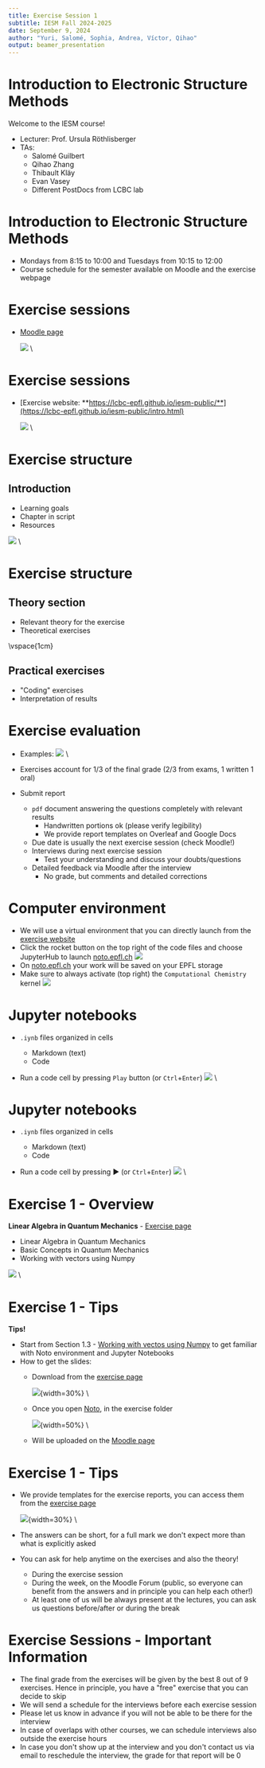 ```yaml
---
title: Exercise Session 1
subtitle: IESM Fall 2024-2025
date: September 9, 2024
author: "Yuri, Salomé, Sophia, Andrea, Víctor, Qihao" 
output: beamer_presentation
---
```


# Introduction to Electronic Structure Methods
Welcome to the IESM course!

- Lecturer: Prof. Ursula Röthlisberger
- TAs:
	- Salomé Guilbert
	- Qihao Zhang
    - Thibault Kläy
    - Evan Vasey
 	- Different PostDocs from LCBC lab 	

# Introduction to Electronic Structure Methods
- Mondays from 8:15 to 10:00 and Tuesdays from 10:15 to 12:00
- Course schedule for the semester available on Moodle and the exercise webpage

# Exercise sessions
- [Moodle page](https://moodle.epfl.ch/course/view.php?id=14818)

	![](/data/iesm/img_slides/Ex1/moodle.png) \

# Exercise sessions
- [Exercise website: **https://lcbc-epfl.github.io/iesm-public/**](https://lcbc-epfl.github.io/iesm-public/intro.html)

	![](/data/iesm/img_slides/Ex1/website.png) \

# Exercise structure
## Introduction

- Learning goals
- Chapter in script
- Resources

![](/data/iesm/img_slides/Ex1/intro_example.png) \	


# Exercise structure
## Theory section
- Relevant theory for the exercise
- Theoretical exercises


\vspace{1cm}

## Practical exercises
- "Coding" exercises
- Interpretation of results

# Exercise evaluation
- Examples: 
![](/data/iesm/img_slides/Ex1/ex_example.png) \

- Exercises account for 1/3 of the final grade (2/3 from exams, 1 written 1 oral)

- Submit report 
	- `pdf` document answering the questions completely with relevant results
		- Handwritten portions ok (please verify legibility)
		- We provide report templates on Overleaf and Google Docs 
	- Due date is usually the next exercise session (check Moodle!) 
	- Interviews during next exercise session
		- Test your understanding and discuss your doubts/questions
	- Detailed feedback via Moodle after the interview
		- No grade, but comments and detailed corrections

# Computer environment
- We will use a virtual environment that you can directly launch from the [exercise website](https://lcbc-epfl.github.io/iesm-public/intro.html)
- Click the rocket button on the top right of the code files and choose JupyterHub to launch [noto.epfl.ch](https://noto.epfl.ch/)
		![](/data/iesm/img_slides/Ex1/notebooks.png)
- On [noto.epfl.ch](https://noto.epfl.ch/) your work will be saved on your EPFL storage
- Make sure to always activate (top right) the `Computational Chemistry` kernel
		![](/data/iesm/img_slides/Ex1/kernel.png)

# Jupyter notebooks
- `.iynb` files organized in cells
	- Markdown (text)
	- Code 

- Run a code cell by pressing `Play` button (or `Ctrl`+`Enter`)
![](/data/iesm/img_slides/Ex1/jn_1.png) \

# Jupyter notebooks
- `.iynb` files organized in cells
	- Markdown (text)
	- Code 

- Run a code cell by pressing :arrow_forward: (or `Ctrl`+`Enter`)
![](/data/iesm/img_slides/Ex1/jn_2.png) \

# Exercise 1 - Overview
**Linear Algebra in Quantum Mechanics** - [Exercise page](https://lcbc-epfl.github.io/iesm-public/Exercises/Ex1/IESM_Ex1.html)

* Linear Algebra in Quantum Mechanics
* Basic Concepts in Quantum Mechanics
* Working with vectors using Numpy

![](/data/iesm/img_slides/Ex1/ex1_goals.png) \


# Exercise 1 - Tips
**Tips!**

* Start from Section 1.3 - [Working with vectos using Numpy](https://lcbc-epfl.github.io/iesm-public/Exercises/Ex1/Ex1_Numpy.html) to get familiar with Noto environment and Jupyter Notebooks
* How to get the slides:
	* Download from the [exercise page](https://lcbc-epfl.github.io/iesm-public/Exercises/Ex1/IESM_Ex1.html)

	  ![](/data/iesm/img_slides/Ex1/download_button.png){width=30%} \

	* Once you open [Noto](https://noto.epfl.ch/), in the exercise folder

	  ![](/data/iesm/img_slides/Ex1/slides_from_jn.png){width=50%} \

	* Will be uploaded on the [Moodle page](https://moodle.epfl.ch/course/view.php?id=14818)

# Exercise 1 - Tips
* We provide templates for the exercise reports, you can access them from the [exercise page](https://lcbc-epfl.github.io/iesm-public/Exercises/Ex1/IESM_Ex1.html) 

  ![](/data/iesm/img_slides/Ex1/template_button.png){width=30%} \
* The answers can be short, for a full mark we don't expect more than what is explicitly asked
* You can ask for help anytime on the exercises and also the theory!
	* During the exercise session
 	* During the week, on the Moodle Forum (public, so everyone can benefit from the answers and in principle you can help each other!)
  	* At least one of us will be always present at the lectures, you can ask us questions before/after or during the break
 

# Exercise Sessions - Important Information
* The final grade from the exercises will be given by the best 8 out of 9 exercises. Hence in principle, you have a "free" exercise that you can decide to skip
* We will send a schedule for the interviews before each exercise session
* Please let us know in advance if you will not be able to be there for the interview
* In case of overlaps with other courses, we can schedule interviews also outside the exercise hours
* In case you don't show up at the interview and you don't contact us via email to reschedule the interview, the grade for that report will be 0 
